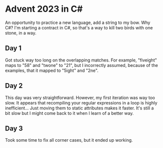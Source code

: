 # Advent 2023 in C\#

An opportunity to practice a new language, add a string to my bow.
Why C#? I'm starting a contract in C#, so that's a way to kill two birds with
one stone, in a way.

## Day 1

Got stuck way too long on the overlapping matches. For example, "fiveight" maps
to "58" and "twone" to "21", but I incorrectly assumed, because of the
examples, that it mapped to "5ight" and "2ne".

## Day 2

This day was very straightforward. However, my first iteration was way too
slow. It appears that recompiling your regular expressions in a loop is highly
inefficient... Just moving them to static attributes makes it faster. It's
still a bit slow but I might come back to it when I learn of a better way.

## Day 3

Took some time to fix all corner cases, but it ended up working.
